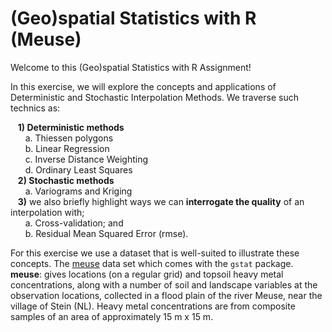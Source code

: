 # (Geo)spatial Statistics with R (Meuse)

Welcome to this (Geo)spatial Statistics with R Assignment!

In this exercise, we will explore the concepts and applications of Deterministic and Stochastic Interpolation Methods. We traverse such technics as:

&nbsp;&nbsp;&nbsp;**1) Deterministic methods**  
&nbsp;&nbsp;&nbsp;&nbsp;&nbsp;&nbsp;a. Thiessen polygons  
&nbsp;&nbsp;&nbsp;&nbsp;&nbsp;&nbsp;b. Linear Regression  
&nbsp;&nbsp;&nbsp;&nbsp;&nbsp;&nbsp;c. Inverse Distance Weighting  
&nbsp;&nbsp;&nbsp;&nbsp;&nbsp;&nbsp;d. Ordinary Least Squares  
&nbsp;&nbsp;&nbsp;**2) Stochastic methods**  
&nbsp;&nbsp;&nbsp;&nbsp;&nbsp;&nbsp;a. Variograms and Kriging  
&nbsp;&nbsp;&nbsp;**3)** we also briefly highlight ways we can **interrogate the quality** of an interpolation with;  
&nbsp;&nbsp;&nbsp;&nbsp;&nbsp;&nbsp;a. Cross-validation; and  
&nbsp;&nbsp;&nbsp;&nbsp;&nbsp;&nbsp;b. Residual Mean Squared Error (rmse).

For this exercise we use a dataset that is well-suited to illustrate these concepts. The [meuse](https://search.r-project.org/CRAN/refmans/sp/html/meuse.html) data set which comes with the `gstat` package. 
**meuse**: gives locations (on a regular grid) and topsoil heavy metal concentrations, along with a number of soil and landscape variables at the observation locations, collected in a flood plain of the river Meuse, near the village of Stein (NL). Heavy metal concentrations are from composite samples of an area of approximately 15 m x 15 m.
